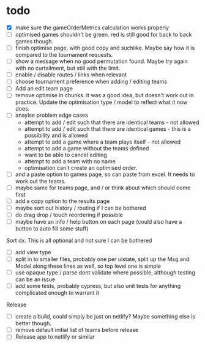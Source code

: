 # todo

- [x] make sure the gameOrderMetrics calculation works properly
- [ ] optimised games shouldn't be green. red is still good for back to back games though.
- [ ] finish optimise page, with good copy and suchlike. Maybe say how it is compared to the tournament requests.
- [ ] show a message when no good permutation found. Maybe try again with no curtailment, but still with the limit.
- [ ] enable / disable routes / links when relevant
- [ ] choose tournament preference when adding / editing teams
- [ ] Add an edit team page
- [ ] remove optimise in chunks. it was a good idea, but doesn't work out in practice. Update the optimisation type / model to reflect what it now does.
- [ ] anaylse problem edge cases
  - attempt to add / edit such that there are identical teams - not allowed
  - attempt to add / edit such that there are identical games - this is a possibility and is allowed
  - attempt to add a game where a team plays itself - not allowed
  - attempt to add a game without the teams defined
  - want to be able to cancel editing
  - attempt to add a team with no name
  - optimisation can't create an optimised order.
- [ ] and a paste option to games page, so can paste from excel. It needs to work out the teams.
- [ ] maybe same for teams page, and / or think about which should come first
- [ ] add a copy option to the results page
- [ ] maybe sort out history / routing if I can be bothered
- [ ] do drag drop / touch reordering if possible
- [ ] maybe have an info / help button on each page (could also have a button to auto fill some stuff)

Sort dx. This is all optional and not sure I can be bothered

- [ ] add view type
- [ ] split in to smaller files, probably one per uistate, split up the Msg and Model along these lines as well, so top level one is simple
- [ ] use opaque type / parse dont validate where possible, although testing can be an issue
- [ ] add some tests, probably cypress, but also unit tests for anything complicated enough to warrant it

Release

- [ ] create a build, could simply be just on netlify? Maybe something else is better though.
- [ ] remove default initial list of teams before release
- [ ] Release app to netlify or similar

